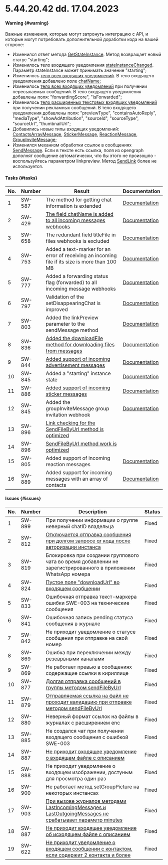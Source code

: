 # 5.44.20.42 dd. 17.04.2023

#### Warning {#warning}

Важные изменения, которые могут затронуть интеграцию с API, и которые могут потребовать дополнительной доработки кода на вашей стороне:

- Изменился ответ метода [GetStateInstance](/../docs/api/account/GetStateInstance/). Метод возвращает новый статус "starting";
- Изменилось тело входящего уведомления [stateInstanceChanged](/../docs/api/receiving/notifications-format/StateInstanceChanged/). Параметр stateInstance может принимать значение "starting";
- Изменилось [тело всех входящих уведомлений](/../docs/api/receiving/notifications-format/incoming-message/Webhook-IncomingMessageReceived/). В тело входящего уведомления добавлено поле [chatName](/../docs/api/receiving/notifications-format/incoming-message/Webhook-IncomingMessageReceived/);
- Изменилось [тело всех входящих уведомлений](/../docs/api/receiving/notifications-format/incoming-message/Webhook-IncomingMessageReceived/) при получении пересылаемых сообщений. В тело входящего уведомления добавлены поля: "forwardingScore", "isForwarded";
- Изменилось [тело расширенных текстовых входящих уведомлений](/../docs/api/receiving/notifications-format/incoming-message/ExtendedTextMessage/) при получении рекламных сообщений. В тело входящего уведомления добавлены поля: "previewType", "containsAutoReply", "mediaType", "showAdAttribution", "sourceId", "sourceType", "sourceUrl", "thumbnailUrl";
- Добавились новые типы входящих уведомлений: [ContactsArrayMessage](/../docs/api/receiving/notifications-format/incoming-message/ContactsArrayMessage/), [StickerMessage](/../docs/api/receiving/notifications-format/incoming-message/StickerMessage/), [ReactionMessage](/../docs/api/receiving/notifications-format/incoming-message/ReactionMessage/), [GroupInviteMessage](/../docs/api/receiving/notifications-format/incoming-message/GroupInviteMessage/);
- Изменился механизм обработки ссылок в сообщениях [SendMessage](/../docs/api/sending/SendMessage/). Если в тексте есть ссылка, поля из opengraph дополнят сообщение автоматически, что бы этого не произошло - воспользуйтесь параметром linkpreview. Метод [SendLink](/../docs/api/sending/SendLink/) более не используется.

#### Tasks {#tasks}

No. | Number | Result | Documentation
----- | ----- | ----- | -----
1 | SW-587 | The method for getting chat information is extended | [Documentation](/../docs/api/service/GetContactInfo/)
2 | SW-429 | [The field chatName is added to all incoming messages webhooks](https://github.com/green-api/docs/issues/92)| [Documentation](/../docs/api/receiving/notifications-format/incoming-message/Webhook-IncomingMessageReceived/)
3 | SW-658 | The redundant field titleFile in files webhooks is excluded |  [Documentation](/../docs/api/receiving/notifications-format/incoming-message/ImageMessage/)
4 | SW-753 | Added a text-marker for an error of receiving an incoming file if its size is more than 100 MB | [Documentation](/../docs/api/common-errors/)
5 | SW-777 | Added a forwarding status flag (forwarded) to all incoming message webhooks | [Documentation](/../docs/api/receiving/notifications-format/incoming-message/Webhook-IncomingMessageReceived/)
6 | SW-797 | Validation of the setDisappearingChat is improved | [Documentation](/../docs/api/service/SetDisappearingChat/)
7 | SW-803 | Added the linkPreview parameter to the sendMessage method| [Documentation](/../docs/api/sending/SendMessage/)
8 | SW-836 | [Added the downloadFile method for downloading files from messages](https://github.com/green-api/docs/issues/53)| [Documentation](/../docs/api/receiving/files/DownloadFile/)
9 | SW-844 | [Added support of incoming advertisement messages](https://github.com/green-api/docs/issues/77)| [Documentation](/../docs/api/receiving/notifications-format/incoming-message/ExtendedTextMessage/)
10 | SW-845 | Added a  "starting" instance state| [Documentation](/../docs/api/account/GetStateInstance/)
11 | SW-886 | [Added support of incoming sticker messages](https://github.com/green-api/docs/issues/98)| [Documentation](/../docs/api/receiving/notifications-format/incoming-message/StickerMessage/)
12 | SW-845 | Added the groupInviteMessage group invitation webhook| [Documentation](/../docs/api/receiving/notifications-format/incoming-message/GroupInviteMessage/)
13 | SW-896 | [Link checking for the SendFileByUrl method is optimized](https://github.com/green-api/docs/issues/82)| 
14 | SW-896 | [SendFileByUrl method work is optimized](https://github.com/green-api/docs/issues/81)| 
15 | SW-805 | Added support of incoming reaction messages| [Documentation](/../docs/api/receiving/notifications-format/incoming-message/ReactionMessage/)
16 | SW-889 | Added support for incoming messages with an array of contacts| [Documentation](/../docs/api/receiving/notifications-format/incoming-message/ContactsArrayMessage/)

#### Issues {#issues}

No. | Number | Description | Status
----- | ----- | ----- | -----
1| SW-899 | При получении информации о группе неверный chatID владельца | Fixed
2| SW-812 | [Отключается отправка сообщения при долгом запросе qr кода после авторизации инстанса](https://github.com/green-api/docs/issues/66)| Fixed
3| SW-819 | Блокировка при создании группового чата во время добавлении не зарегистрированного в приложении WhatsApp номера | Fixed
4| SW-824 | [Пустое поле  "downloadUrl" во входящем сообщении](https://github.com/green-api/docs/issues/55) | Fixed
5| SW-833 | Ошибочная отправка текст-маркера ошибки SWE-003 на технические сообщения | Fixed
6| SW-841 | Ошибочная запись pending статуса сообщения в журнале | Fixed
7| SW-842 | Не приходит уведомление о статусе сообщения при отправке на свой номер | Fixed
8| SW-869 | Ошибка при переключении между резеврвными каналами | Fixed
9| SW-869 | Не работает превью в сообщениях содержащие ссылки в кириллице | Fixed
10| SW-877 | [Долгая отправка сообщений в группы методом sendFileByUrl](https://github.com/green-api/docs/issues/81) | Fixed
11| SW-879 | [Отправляемая ссылка на файл не проходит валидацию при отправке методом sendFileByUrl](https://github.com/green-api/docs/issues/82) | Fixed
12| SW-880 | Неверный формат ссылок на файлы в журналах с расширением enc | Fixed
13| SW-885 | Не создался чат при получении входящего сообщения с ошибкой SWE-003 |Fixed
14| SW-887 | [Не приходит входящее уведомление о входящем файле с описанием](https://github.com/green-api/docs/issues/93) | Fixed
15| SW-888 | Не приходит уведомление о входящем изображении, достуным для просмотра один раз| Fixed
16| SW-900 | Не работает метод setGroupPicture на некоторых инстансах| Fixed
17| SW-903 | [При вызове журналов методами LastIncomingMessages и LastOutgoingMessages не срабатывает параметр minutes](https://github.com/green-api/docs/issues/91)| Fixed
18| SW-887 | [Не приходит входящее уведомление об исходящем файле с описанием](https://github.com/green-api/docs/issues/118) | Fixed
19| SW-622 | [Не приходит уведомление о входящем сообщении с контактом, если содержит 2 контакта и более](https://github.com/green-api/docs/issues/45) | Fixed
